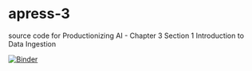 # apress-3
source code for Productionizing AI - 
Chapter 3
Section 1 
Introduction to Data Ingestion

[![Binder](https://mybinder.org/badge_logo.svg)](https://mybinder.org/v2/gh/bw-cetech/apress-3.1/HEAD)
